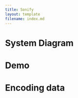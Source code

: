 ```yaml
---
title: Sonify
layout: template
filename: index.md
---
```


# System Diagram

# Demo

# Encoding data
